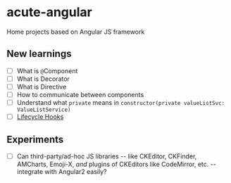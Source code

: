 # acute-angular
Home projects based on Angular JS framework

## New learnings
- [ ] What is `@`Component
- [ ] What is Decorator
- [ ] What is Directive
- [ ] How to communicate between components
- [ ] Understand what `private` means in `constructor(private valueListSvc: ValueListService)`
- [ ] [Lifecycle Hooks](https://angular.io/docs/ts/latest/guide/lifecycle-hooks.html)

## Experiments
- [ ] Can third-party/ad-hoc JS libraries -- like CKEditor, CKFinder, AMCharts, Emoji-X, _and_ plugins of CKEditors like CodeMirror, etc. -- integrate with Angular2 easily?

